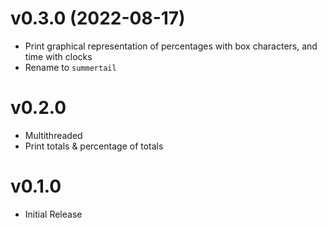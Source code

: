 # v0.3.0 (2022-08-17)

* Print graphical representation of percentages with box characters, and time
  with clocks
* Rename to `summertail`

# v0.2.0 

* Multithreaded
* Print totals & percentage of totals

# v0.1.0 

* Initial Release
